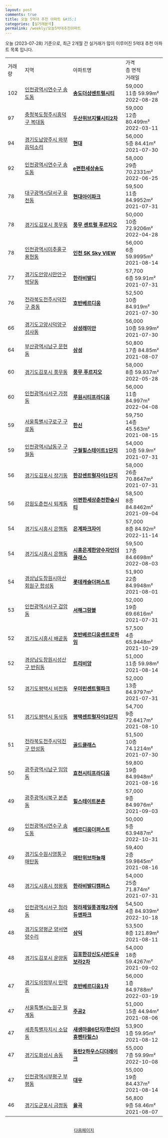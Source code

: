 ```yaml
---
layout: post
comments: true
title: 오늘 5억대 추천 아파트 &#35;1
categories: [실거래분석]
permalink: /weekly/오늘5억대추천아파트
---
```


오늘 (2023-07-28) 기준으로, 최근 2개월 간 실거래가 많이 이루어진 5억대 추천 아파트 목록 입니다.

<table class="sortable">
  <tr>
    <td>거래량</td>
    <td>지역</td>
    <td>아파트명</td>
    <td>가격<br>층 면적<br>거래일</td>
  </tr>

  <tr class="item">
    <td>102</td>
    <td><a href="/apt/인천광역시연수구송도동">인천광역시연수구 송도동</a></td>
    <td style="font-weight: bold;"><a href="/apt/인천광역시연수구송도동송도더샵센트럴시티">송도더샵센트럴시티</a></td>
    <td>59,000<br>11층  59.99m²<br>2022-08-28</td>
  </tr>

  <tr class="item">
    <td>97</td>
    <td><a href="/apt/충청북도청주시흥덕구복대동">충청북도청주시흥덕구 복대동</a></td>
    <td style="font-weight: bold;"><a href="/apt/충청북도청주시흥덕구복대동두산위브지웰시티2차">두산위브지웰시티2차</a></td>
    <td>59,000<br>12층  80.499m²<br>2022-03-11</td>
  </tr>

  <tr class="item">
    <td>94</td>
    <td><a href="/apt/경기도남양주시와부읍덕소리">경기도남양주시 와부읍덕소리</a></td>
    <td style="font-weight: bold;"><a href="/apt/경기도남양주시와부읍덕소리현대">현대</a></td>
    <td>56,000<br>5층  84.41m²<br>2021-07-30</td>
  </tr>

  <tr class="item">
    <td>92</td>
    <td><a href="/apt/인천광역시연수구송도동">인천광역시연수구 송도동</a></td>
    <td style="font-weight: bold;"><a href="/apt/인천광역시연수구송도동e편한세상송도">e편한세상송도</a></td>
    <td>58,000<br>29층  70.2331m²<br>2022-06-25</td>
  </tr>

  <tr class="item">
    <td>78</td>
    <td><a href="/apt/대구광역시달서구유천동">대구광역시달서구 유천동</a></td>
    <td style="font-weight: bold;"><a href="/apt/대구광역시달서구유천동현대아이파크">현대아이파크</a></td>
    <td>59,500<br>11층  84.9952m²<br>2021-07-31</td>
  </tr>

  <tr class="item">
    <td>78</td>
    <td><a href="/apt/경기도김포시풍무동">경기도김포시 풍무동</a></td>
    <td style="font-weight: bold;"><a href="/apt/경기도김포시풍무동풍무센트럴푸르지오">풍무 센트럴 푸르지오</a></td>
    <td>50,000<br>10층  72.9206m²<br>2022-04-28</td>
  </tr>

  <tr class="item">
    <td>78</td>
    <td><a href="/apt/인천광역시미추홀구용현동">인천광역시미추홀구 용현동</a></td>
    <td style="font-weight: bold;"><a href="/apt/인천광역시미추홀구용현동인천SKSkyVIEW">인천 SK Sky VIEW</a></td>
    <td>56,000<br>6층  59.9995m²<br>2021-08-14</td>
  </tr>

  <tr class="item">
    <td>77</td>
    <td><a href="/apt/경기도안양시만안구박달동">경기도안양시만안구 박달동</a></td>
    <td style="font-weight: bold;"><a href="/apt/경기도안양시만안구박달동한라비발디">한라비발디</a></td>
    <td>57,700<br>6층  59.91m²<br>2021-07-31</td>
  </tr>

  <tr class="item">
    <td>76</td>
    <td><a href="/apt/전라북도전주시덕진구중동">전라북도전주시덕진구 중동</a></td>
    <td style="font-weight: bold;"><a href="/apt/전라북도전주시덕진구중동호반베르디움">호반베르디움</a></td>
    <td>52,500<br>10층  84.919m²<br>2021-07-30</td>
  </tr>

  <tr class="item">
    <td>66</td>
    <td><a href="/apt/경기도고양시덕양구성사동">경기도고양시덕양구 성사동</a></td>
    <td style="font-weight: bold;"><a href="/apt/경기도고양시덕양구성사동삼성래미안">삼성래미안</a></td>
    <td>56,000<br>10층  59.99m²<br>2021-07-30</td>
  </tr>

  <tr class="item">
    <td>64</td>
    <td><a href="/apt/부산광역시남구문현동">부산광역시남구 문현동</a></td>
    <td style="font-weight: bold;"><a href="/apt/부산광역시남구문현동삼성">삼성</a></td>
    <td>50,800<br>17층  84.85m²<br>2021-08-07</td>
  </tr>

  <tr class="item">
    <td>60</td>
    <td><a href="/apt/경기도김포시풍무동">경기도김포시 풍무동</a></td>
    <td style="font-weight: bold;"><a href="/apt/경기도김포시풍무동풍무푸르지오">풍무 푸르지오</a></td>
    <td>58,000<br>8층  59.937m²<br>2022-05-28</td>
  </tr>

  <tr class="item">
    <td>60</td>
    <td><a href="/apt/인천광역시서구가정동">인천광역시서구 가정동</a></td>
    <td style="font-weight: bold;"><a href="/apt/인천광역시서구가정동루원시티프라디움">루원시티프라디움</a></td>
    <td>56,000<br>11층  84.997m²<br>2022-04-08</td>
  </tr>

  <tr class="item">
    <td>59</td>
    <td><a href="/apt/서울특별시구로구구로동">서울특별시구로구 구로동</a></td>
    <td style="font-weight: bold;"><a href="/apt/서울특별시구로구구로동한신">한신</a></td>
    <td>59,750<br>14층  45.563m²<br>2021-08-15</td>
  </tr>

  <tr class="item">
    <td>59</td>
    <td><a href="/apt/인천광역시남동구구월동">인천광역시남동구 구월동</a></td>
    <td style="font-weight: bold;"><a href="/apt/인천광역시남동구구월동구월힐스테이트1단지">구월힐스테이트1단지</a></td>
    <td>54,000<br>10층  59.9m²<br>2021-07-31</td>
  </tr>

  <tr class="item">
    <td>56</td>
    <td><a href="/apt/경기도김포시장기동">경기도김포시 장기동</a></td>
    <td style="font-weight: bold;"><a href="/apt/경기도김포시장기동한강센트럴자이1단지">한강센트럴자이1단지</a></td>
    <td>58,000<br>26층  70.8647m²<br>2021-07-31</td>
  </tr>

  <tr class="item">
    <td>56</td>
    <td><a href="/apt/강원도춘천시퇴계동">강원도춘천시 퇴계동</a></td>
    <td style="font-weight: bold;"><a href="/apt/강원도춘천시퇴계동이편한세상춘천한숲시티">이편한세상춘천한숲시티</a></td>
    <td>58,500<br>8층  84.8462m²<br>2021-09-04</td>
  </tr>

  <tr class="item">
    <td>54</td>
    <td><a href="/apt/경기도시흥시은행동">경기도시흥시 은행동</a></td>
    <td style="font-weight: bold;"><a href="/apt/경기도시흥시은행동은계파크자이">은계파크자이</a></td>
    <td>57,000<br>8층  84.92m²<br>2022-11-14</td>
  </tr>

  <tr class="item">
    <td>54</td>
    <td><a href="/apt/경기도시흥시은행동">경기도시흥시 은행동</a></td>
    <td style="font-weight: bold;"><a href="/apt/경기도시흥시은행동시흥은계한양수자인더클래스">시흥은계한양수자인더클래스</a></td>
    <td>59,500<br>17층  84.6698m²<br>2022-08-03</td>
  </tr>

  <tr class="item">
    <td>54</td>
    <td><a href="/apt/경상남도창원시마산회원구합성동">경상남도창원시마산회원구 합성동</a></td>
    <td style="font-weight: bold;"><a href="/apt/경상남도창원시마산회원구합성동롯데캐슬더퍼스트">롯데캐슬더퍼스트</a></td>
    <td>51,900<br>22층  84.9948m²<br>2021-08-01</td>
  </tr>

  <tr class="item">
    <td>53</td>
    <td><a href="/apt/인천광역시서구검암동">인천광역시서구 검암동</a></td>
    <td style="font-weight: bold;"><a href="/apt/인천광역시서구검암동서해그랑블">서해그랑블</a></td>
    <td>52,000<br>19층  69.6616m²<br>2021-07-31</td>
  </tr>

  <tr class="item">
    <td>52</td>
    <td><a href="/apt/경기도시흥시배곧동">경기도시흥시 배곧동</a></td>
    <td style="font-weight: bold;"><a href="/apt/경기도시흥시배곧동호반베르디움센트로하임">호반베르디움센트로하임</a></td>
    <td>57,500<br>4층  65.9448m²<br>2021-10-29</td>
  </tr>

  <tr class="item">
    <td>52</td>
    <td><a href="/apt/경상남도창원시성산구반림동">경상남도창원시성산구 반림동</a></td>
    <td style="font-weight: bold;"><a href="/apt/경상남도창원시성산구반림동트리비앙">트리비앙</a></td>
    <td>51,000<br>11층  59.98m²<br>2021-08-14</td>
  </tr>

  <tr class="item">
    <td>52</td>
    <td><a href="/apt/경기도평택시비전동">경기도평택시 비전동</a></td>
    <td style="font-weight: bold;"><a href="/apt/경기도평택시비전동우미린센트럴파크">우미린센트럴파크</a></td>
    <td>52,000<br>13층  84.9797m²<br>2021-07-31</td>
  </tr>

  <tr class="item">
    <td>51</td>
    <td><a href="/apt/경기도평택시동삭동">경기도평택시 동삭동</a></td>
    <td style="font-weight: bold;"><a href="/apt/경기도평택시동삭동평택센트럴자이3단지">평택센트럴자이3단지</a></td>
    <td>54,700<br>9층  72.6417m²<br>2021-08-10</td>
  </tr>

  <tr class="item">
    <td>51</td>
    <td><a href="/apt/전라북도전주시덕진구만성동">전라북도전주시덕진구 만성동</a></td>
    <td style="font-weight: bold;"><a href="/apt/전라북도전주시덕진구만성동골드클래스">골드클래스</a></td>
    <td>51,500<br>10층  74.1214m²<br>2021-07-30</td>
  </tr>

  <tr class="item">
    <td>50</td>
    <td><a href="/apt/광주광역시남구임암동">광주광역시남구 임암동</a></td>
    <td style="font-weight: bold;"><a href="/apt/광주광역시남구임암동효천시티프라디움">효천시티프라디움</a></td>
    <td>59,800<br>19층  84.9948m²<br>2021-08-16</td>
  </tr>

  <tr class="item">
    <td>49</td>
    <td><a href="/apt/광주광역시북구본촌동">광주광역시북구 본촌동</a></td>
    <td style="font-weight: bold;"><a href="/apt/광주광역시북구본촌동힐스테이트본촌">힐스테이트본촌</a></td>
    <td>57,000<br>9층  84.9976m²<br>2021-09-03</td>
  </tr>

  <tr class="item">
    <td>49</td>
    <td><a href="/apt/인천광역시연수구송도동">인천광역시연수구 송도동</a></td>
    <td style="font-weight: bold;"><a href="/apt/인천광역시연수구송도동베르디움더퍼스트">베르디움더퍼스트</a></td>
    <td>50,000<br>5층  63.9487m²<br>2022-10-31</td>
  </tr>

  <tr class="item">
    <td>49</td>
    <td><a href="/apt/경기도수원시영통구매탄동">경기도수원시영통구 매탄동</a></td>
    <td style="font-weight: bold;"><a href="/apt/경기도수원시영통구매탄동매탄위브하늘채">매탄위브하늘채</a></td>
    <td>59,400<br>2층  59.9845m²<br>2021-08-16</td>
  </tr>

  <tr class="item">
    <td>48</td>
    <td><a href="/apt/경기도시흥시정왕동">경기도시흥시 정왕동</a></td>
    <td style="font-weight: bold;"><a href="/apt/경기도시흥시정왕동한라비발디캠퍼스">한라비발디캠퍼스</a></td>
    <td>54,000<br>25층  71.874m²<br>2021-07-31</td>
  </tr>

  <tr class="item">
    <td>48</td>
    <td><a href="/apt/인천광역시서구청라동">인천광역시서구 청라동</a></td>
    <td style="font-weight: bold;"><a href="/apt/인천광역시서구청라동청라제일풍경채2차에듀앤파크">청라제일풍경채2차에듀앤파크</a></td>
    <td>54,500<br>4층  84.939m²<br>2022-10-18</td>
  </tr>

  <tr class="item">
    <td>48</td>
    <td><a href="/apt/경기도양평군양서면양수리">경기도양평군 양서면양수리</a></td>
    <td style="font-weight: bold;"><a href="/apt/경기도양평군양서면양수리삼익">삼익</a></td>
    <td>53,500<br>8층  121.89m²<br>2021-08-11</td>
  </tr>

  <tr class="item">
    <td>48</td>
    <td><a href="/apt/경기도김포시운양동">경기도김포시 운양동</a></td>
    <td style="font-weight: bold;"><a href="/apt/경기도김포시운양동김포한강신도시반도유보라2차">김포한강신도시반도유보라2차</a></td>
    <td>54,000<br>18층  59.4267m²<br>2021-09-02</td>
  </tr>

  <tr class="item">
    <td>47</td>
    <td><a href="/apt/경기도의정부시민락동">경기도의정부시 민락동</a></td>
    <td style="font-weight: bold;"><a href="/apt/경기도의정부시민락동호반베르디움1차">호반베르디움1차</a></td>
    <td>56,000<br>1층  84.9788m²<br>2022-03-19</td>
  </tr>

  <tr class="item">
    <td>47</td>
    <td><a href="/apt/서울특별시노원구월계동">서울특별시노원구 월계동</a></td>
    <td style="font-weight: bold;"><a href="/apt/서울특별시노원구월계동주공2">주공2</a></td>
    <td>51,000<br>15층  44.94m²<br>2021-08-06</td>
  </tr>

  <tr class="item">
    <td>47</td>
    <td><a href="/apt/세종특별자치시소담동">세종특별자치시 소담동</a></td>
    <td style="font-weight: bold;"><a href="/apt/세종특별자치시소담동새샘마을6단지(한신더휴펜타힐스)">새샘마을6단지(한신더휴펜타힐스)</a></td>
    <td>53,900<br>1층  59.95m²<br>2021-08-12</td>
  </tr>

  <tr class="item">
    <td>47</td>
    <td><a href="/apt/경기도화성시송동">경기도화성시 송동</a></td>
    <td style="font-weight: bold;"><a href="/apt/경기도화성시송동동탄2하우스디더레이크">동탄2하우스디더레이크</a></td>
    <td>55,000<br>7층  59.99m²<br>2022-10-08</td>
  </tr>

  <tr class="item">
    <td>47</td>
    <td><a href="/apt/인천광역시부평구부평동">인천광역시부평구 부평동</a></td>
    <td style="font-weight: bold;"><a href="/apt/인천광역시부평구부평동대우">대우</a></td>
    <td>55,000<br>19층  84.437m²<br>2021-08-14</td>
  </tr>

  <tr class="item">
    <td>46</td>
    <td><a href="/apt/경기도군포시금정동">경기도군포시 금정동</a></td>
    <td style="font-weight: bold;"><a href="/apt/경기도군포시금정동율곡">율곡</a></td>
    <td>56,800<br>9층  58.46m²<br>2021-08-07</td>
  </tr>

  <tr>
      <script async src="https://pagead2.googlesyndication.com/pagead/js/adsbygoogle.js?client=ca-pub-3485438051770037"
          crossorigin="anonymous"></script>
      <ins class="adsbygoogle"
          style="display:block"
          data-ad-format="fluid"
          data-ad-layout-key="-fb+5w+4e-db+86"
          data-ad-client="ca-pub-3485438051770037"
          data-ad-slot="1827090281"></ins>
      <script>
          (adsbygoogle = window.adsbygoogle || []).push({});
      </script>
  </tr>
    
</table>

<br>
<center><a href="/weekly/오늘5억대추천아파트2">다음페이지</a></center>
<br><br>
